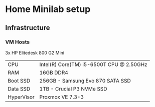 # Home Minilab setup

## Infrastructure

### VM Hosts

3x HP Elitedesk 800 G2 Mini

|            |                                          |
| ---------- | ---------------------------------------- |
| CPU        | Intel(R) Core(TM) i5-6500T CPU @ 2.50GHz |
| RAM        | 16GB DDR4                                |
| Boot SSD   | 256GB - Samsung Evo 870 SATA SSD         |
| Data SSD   | 1TB - Crucial P3 NVMe SSD                |
| HyperVisor | Proxmox VE 7.3-3                         |

